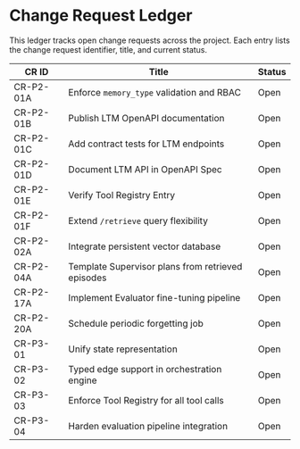 # Change Request Ledger

This ledger tracks open change requests across the project. Each entry lists the change request identifier, title, and current status.

| CR ID | Title | Status |
|-------|-------|--------|
| CR-P2-01A | Enforce `memory_type` validation and RBAC | Open |
| CR-P2-01B | Publish LTM OpenAPI documentation | Open |
| CR-P2-01C | Add contract tests for LTM endpoints | Open |
| CR-P2-01D | Document LTM API in OpenAPI Spec | Open |
| CR-P2-01E | Verify Tool Registry Entry | Open |
| CR-P2-01F | Extend `/retrieve` query flexibility | Open |
| CR-P2-02A | Integrate persistent vector database | Open |
| CR-P2-04A | Template Supervisor plans from retrieved episodes | Open |
| CR-P2-17A | Implement Evaluator fine-tuning pipeline | Open |
| CR-P2-20A | Schedule periodic forgetting job | Open |
| CR-P3-01 | Unify state representation | Open |
| CR-P3-02 | Typed edge support in orchestration engine | Open |
| CR-P3-03 | Enforce Tool Registry for all tool calls | Open |
| CR-P3-04 | Harden evaluation pipeline integration | Open |
